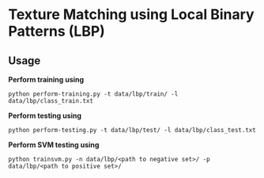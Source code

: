 # Texture Matching using Local Binary Patterns (LBP)
## Usage

__Perform training using__

```
python perform-training.py -t data/lbp/train/ -l data/lbp/class_train.txt

```

__Perform testing using__

```
python perform-testing.py -t data/lbp/test/ -l data/lbp/class_test.txt
```

__Perform SVM testing using__

```
python trainsvm.py -n data/lbp/<path to negative set>/ -p data/lbp/<path to positive set>/
```